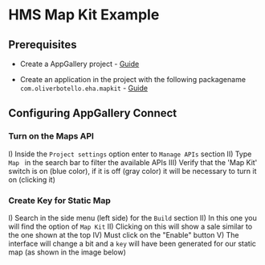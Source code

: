 
# HMS Map Kit Example




## Prerequisites

- Create a AppGallery project - [Guide](https://developer.huawei.com/consumer/en/doc/distribution/app/agc-help-createproject-0000001100334664)

- Create an application in the project with the following packagename `com.oliverbotello.eha.mapkit` - [Guide](https://developer.huawei.com/consumer/en/doc/distribution/app/agc-help-createapp-0000001146718717#section1112105771619)

## Configuring AppGallery Connect
### Turn on the Maps API
I) Inside the `Project settings` option enter to `Manage APIs` section
II) Type `Map ` in the search bar to filter the available APIs
III) Verify that the 'Map Kit' switch is on (blue color), if it is off (gray color) it will be necessary to turn it on (clicking it)

### Create Key for Static Map
I) Search in the side menu (left side) for the `Build` section
II) In this one you will find the option of `Map Kit`
II) Clicking on this will show a sale similar to the one shown at the top
IV) Must click on the "Enable" button
V) The interface will change a bit and a `key` will have been generated for our static map (as shown in the image below)